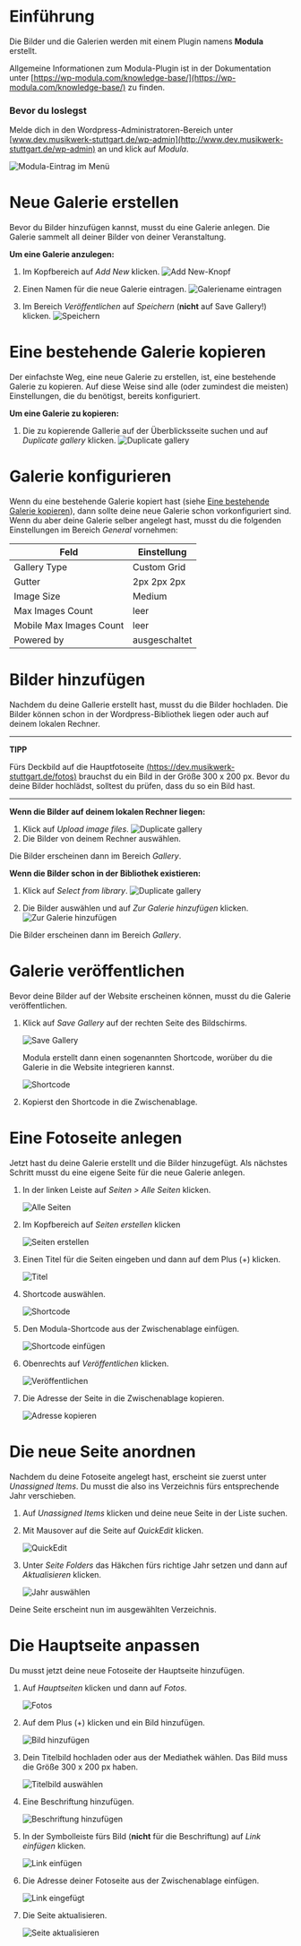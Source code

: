 # Einführung

Die Bilder und die Galerien werden mit einem Plugin namens **Modula** erstellt.

Allgemeine Informationen zum Modula-Plugin ist in der Dokumentation unter [https://wp-modula.com/knowledge-base/](https://wp-modula.com/knowledge-base/) zu finden.

### Bevor du loslegst

Melde dich in den Wordpress-Administratoren-Bereich unter [www.dev.musikwerk-stuttgart.de/wp-admin](http://www.dev.musikwerk-stuttgart.de/wp-admin) an und klick auf *Modula*.

![Modula-Eintrag im Menü](../../img/modula/Modula_Menu.png)

# Neue Galerie erstellen

Bevor du Bilder hinzufügen kannst, musst du eine Galerie anlegen. Die Galerie sammelt all deiner Bilder von deiner Veranstaltung.

**Um eine Galerie anzulegen:**

1. Im Kopfbereich auf *Add New* klicken.
![Add New-Knopf](../../img/modula/Modula_Add_New.png)

1. Einen Namen für die neue Galerie eintragen.
![Galeriename eintragen](../../img/modula/Modula_Galerie_Title.png)

1. Im Bereich *Veröffentlichen* auf *Speichern* (**nicht** auf Save Gallery!) klicken.
![Speichern](../../img/modula/Modula_Speichern.png)

# Eine bestehende Galerie kopieren

Der einfachste Weg, eine neue Galerie zu erstellen, ist, eine bestehende Galerie zu kopieren. Auf diese Weise sind alle (oder zumindest die meisten) Einstellungen, die du benötigst, bereits konfiguriert.

**Um eine Galerie zu kopieren:**

1. Die zu kopierende Gallerie auf der Überblicksseite suchen und auf *Duplicate gallery* klicken.
![Duplicate gallery](../../img/modula/Modula_Duplicate_Gallery.png)

# Galerie konfigurieren

Wenn du eine bestehende Galerie kopiert hast (siehe [Eine bestehende Galerie kopieren](#eine-bestehende-galerie-kopieren)), dann sollte deine neue Galerie schon vorkonfiguriert sind. Wenn du aber deine Galerie selber angelegt hast, musst du die folgenden Einstellungen im Bereich *General* vornehmen:

| Feld | Einstellung |
| ------ | ------------- |
| Gallery Type | Custom Grid |
| Gutter | 2px 2px 2px |
| Image Size | Medium |
| Max Images Count | leer |
| Mobile Max Images Count | leer |
| Powered by | ausgeschaltet |

# Bilder hinzufügen

Nachdem du deine Gallerie erstellt hast, musst du die Bilder hochladen. Die Bilder können schon in der Wordpress-Bibliothek liegen oder auch auf deinem lokalen Rechner.

---
**TIPP**

Fürs Deckbild auf die Hauptfotoseite [(https://dev.musikwerk-stuttgart.de/fotos)](https://dev.musikwerk-stuttgart.de/fotos) brauchst du ein Bild in der Größe 300 x 200 px. Bevor du deine Bilder hochlädst, solltest du prüfen, dass du so ein Bild hast.

---

**Wenn die Bilder auf deinem lokalen Rechner liegen:**

1. Klick auf *Upload image files*.
![Duplicate gallery](../../img/modula/Modula_Add_Images.png)
1. Die Bilder von deinem Rechner auswählen.

Die Bilder erscheinen dann im Bereich *Gallery*.

**Wenn die Bilder schon in der Bibliothek existieren:**

1. Klick auf *Select from library*.
![Duplicate gallery](../../img/modula/Modula_Add_Images.png)

1. Die Bilder auswählen und auf *Zur Galerie hinzufügen* klicken.
![Zur Galerie hinzufügen](../../img/modula/Modula_Zur_Galerie_hinzufuegen.png)

Die Bilder erscheinen dann im Bereich *Gallery*.

# Galerie veröffentlichen

Bevor deine Bilder auf der Website erscheinen können, musst du die Galerie veröffentlichen. 

1. Klick auf *Save Gallery* auf der rechten Seite des Bildschirms.

    ![Save Gallery](../../img/modula/Modula_Save_Gallery.png)

    Modula erstellt dann einen sogenannten Shortcode, worüber du die Galerie in die Website integrieren kannst.

    ![Shortcode](../../img/modula/Modula_Shortcode.png)

1. Kopierst den Shortcode in die Zwischenablage.

# Eine Fotoseite anlegen

Jetzt hast du deine Galerie erstellt und die Bilder hinzugefügt. Als nächstes Schritt musst du eine eigene Seite für die neue Galerie anlegen.

1. In der linken Leiste auf *Seiten > Alle Seiten* klicken.

    ![Alle Seiten](../../img/Alle_Seiten.png)

1. Im Kopfbereich auf *Seiten erstellen* klicken

    ![Seiten erstellen](../../img/Seiten_Erstellen.png)

1. Einen Titel für die Seiten eingeben und dann auf dem Plus (+) klicken.

    ![Titel](../../img/Seiten_Titel.png)

1. Shortcode auswählen.

    ![Shortcode](../../img/Shortcode_Block.png)

1. Den Modula-Shortcode aus der Zwischenablage einfügen.

    ![Shortcode einfügen](../../img/Modula_Shortcode_Eingeben.png)

1. Obenrechts auf *Veröffentlichen* klicken.

    ![Veröffentlichen](../../img/Veroeffentlichen.png)

1. Die Adresse der Seite in die Zwischenablage kopieren.

    ![Adresse kopieren](../../img/Seite_Adresse_Kopieren.png)

# Die neue Seite anordnen

Nachdem du deine Fotoseite angelegt hast, erscheint sie zuerst unter *Unassigned Items*. Du musst die also ins Verzeichnis fürs entsprechende Jahr verschieben.

1. Auf *Unassigned Items* klicken und deine neue Seite in der Liste suchen.
1. Mit Mausover auf die Seite auf *QuickEdit* klicken.

    ![QuickEdit](../../img/Quickedit.png)

1. Unter *Seite Folders* das Häkchen fürs richtige Jahr setzen und dann auf *Aktualisieren* klicken.

    ![Jahr auswählen](../../img/Jahr_auswaehlen.png)

Deine Seite erscheint nun im ausgewählten Verzeichnis.

# Die Hauptseite anpassen

Du musst jetzt deine neue Fotoseite der Hauptseite hinzufügen.

1. Auf *Hauptseiten* klicken und dann auf *Fotos*.

    ![Fotos](../../img/Fotos_bearbeiten.png)

1. Auf dem Plus (+) klicken und ein Bild hinzufügen.

    ![Bild hinzufügen](../../img/Bild_hinfuegen.png)

1. Dein Titelbild hochladen oder aus der Mediathek wählen. Das Bild muss die Größe 300 x 200 px haben.

    ![Titelbild auswählen](../../img/Titelbild_waehlen.png)

1. Eine Beschriftung hinzufügen.

    ![Beschriftung hinzufügen](../../img/Beschriftung_hinzufuegen.png)

1. In der Symbolleiste fürs Bild (**nicht** für die Beschriftung) auf *Link einfügen* klicken.

    ![Link einfügen](../../img/Link_einfuegen.png)

1. Die Adresse deiner Fotoseite aus der Zwischenablage einfügen.

    ![Link eingefügt](../../img/Link_eingefuegt.png)

1. Die Seite aktualisieren.

    ![Seite aktualisieren](../../img/Aktualisieren.png)